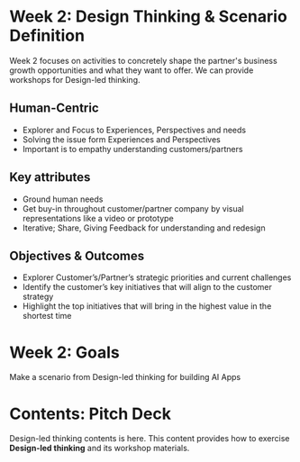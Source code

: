 # Week 2: Design Thinking & Scenario Definition
Week 2 focuses on activities to concretely shape the partner's business growth opportunities and what they want to offer. We can provide workshops for Design-led thinking.

## Human-Centric
- Explorer and Focus to Experiences, Perspectives and needs
- Solving the issue form Experiences and Perspectives
- Important is to empathy understanding customers/partners
## Key attributes
- Ground human needs
- Get buy-in throughout customer/partner company by visual representations like a video or prototype
- Iterative; Share, Giving Feedback for understanding and redesign
## Objectives & Outcomes
- Explorer Customer’s/Partner’s strategic priorities and current challenges
- Identify the customer’s key initiatives that will align to the customer strategy
- Highlight the top initiatives that will bring in the highest value in the shortest time

# Week 2: Goals
Make a scenario from Design-led thinking for building AI Apps

# Contents: Pitch Deck
Design-led thinking contents is here. This content provides how to exercise **Design-led thinking** and its workshop materials. 
